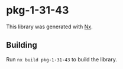 # pkg-1-31-43

This library was generated with [Nx](https://nx.dev).

## Building

Run `nx build pkg-1-31-43` to build the library.
